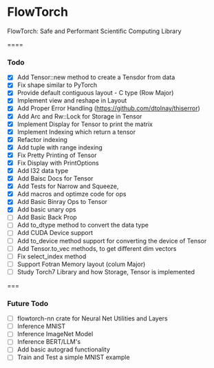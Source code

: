 # FlowTorch

FlowTorch: Safe and Performant Scientific Computing Library

====

### Todo
- [x] Add Tensor::new method to create a Tensdor from data
- [x] Fix shape similar to PyTorch
- [x] Provide default contiguous layout - C type (Row Major)
- [x] Implement view and reshape in Layout
- [x] Add Proper Error Handling (https://github.com/dtolnay/thiserror)
- [x] Add Arc and Rw::Lock for Storage in Tensor
- [x] Implement Display for Tensor to print the matrix
- [x] Implement Indexing which return a tensor
- [x] Refactor indexing
- [x] Add tuple with range indexing
- [x] Fix Pretty Printing of Tensor
- [x] Fix Display with PrintOptions
- [x] Add I32 data type
- [x] Add Baisc Docs for Tensor
- [x] Add Tests for Narrow and Squeeze,
- [x] Add macros and optimze code for ops
- [x] Add Basic Binray Ops to Tensor
- [x] Add basic unary ops
- [ ] Add Basic Back Prop
- [ ] Add to_dtype method to convert the data type
- [ ] Add CUDA Device support
- [ ] Add to_device method support for converting the device of Tensor
- [ ] Add Tensor.to_vec methods, to get different dim vectors
- [ ] Fix select_index method
- [ ] Support Fotran Memory layout (colum Major)
- [ ] Study Torch7 Library and how Storage, Tensor is implemented

===

###  Future Todo
- [ ] flowtorch-nn crate for Neural Net Utilities and Layers
- [ ] Inference MNIST
- [ ] Inference ImageNet Model
- [ ] Inference BERT/LLM's
- [ ] Add basic autograd functionality
- [ ] Train and Test a simple MNIST example